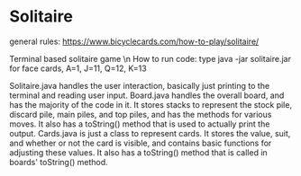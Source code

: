 # Solitaire
general rules: https://www.bicyclecards.com/how-to-play/solitaire/

Terminal based solitaire game \n
How to run code: type java -jar solitaire.jar
	for face cards, A=1, J=11, Q=12, K=13

Solitaire.java handles the user interaction, basically just printing to the terminal and reading user input. 
Board.java handles the overall board, and has the majority of the code in it. It stores stacks to represent 
the stock pile, discard pile, main piles, and top piles, and has the methods for various moves. It also has a toString()
method that is used to actually print the output. 
Cards.java is just a class to represent cards. It stores the value, suit, and whether or not the card is visible, 
and contains basic functions for adjusting these values. It also has a toString() method that is called in boards' toString()
method. 

